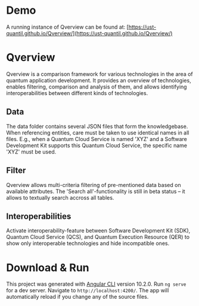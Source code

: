 # Demo
A running instance of Qverview can be found at: [https://ust-quantil.github.io/Qverview/](https://ust-quantil.github.io/Qverview/)

# Qverview
Qverview is a comparison framework for various technologies in the area of quantum application development.
It provides an overview of technologies, enables filtering, comparison and analysis of them, and allows identifying interoperabilities between different kinds of technologies.

## Data
The data folder contains several JSON files that form the knowledgebase. When referencing entities, care must be taken to use identical names in all files. E.g., when a Quantum Cloud Service is named 'XYZ' and a Software Development Kit supports this Quantum Cloud Service, the specific name 'XYZ' must be used.

## Filter
Qverview allows multi-criteria filtering of pre-mentioned data based on available attributes.
The 'Search all'-functionality is still in beta status – it allows to textually search accross all tables.

## Interoperabilities
Activate interoperability-feature between Software Development Kit (SDK), Quantum Cloud Service (QCS), and Quantum Execution Resource (QER) to show only interoperable technologies and hide incompatible ones.

# Download & Run
This project was generated with [Angular CLI](https://github.com/angular/angular-cli) version 10.2.0.
Run `ng serve` for a dev server. Navigate to `http://localhost:4200/`. The app will automatically reload if you change any of the source files.
